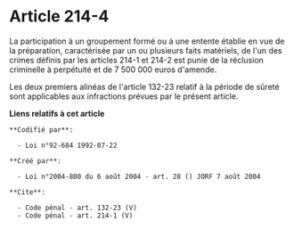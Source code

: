 # Article 214-4

La participation à un groupement formé ou à une entente établie en vue de la préparation, caractérisée par un ou plusieurs
faits matériels, de l'un des crimes définis par les articles 214-1 et 214-2 est punie de la réclusion criminelle à perpétuité
et de 7 500 000 euros d'amende. 

Les deux premiers alinéas de l'article 132-23 relatif à la période de sûreté sont applicables aux infractions prévues par le
présent article.

**Liens relatifs à cet article**

	**Codifié par**:

	  - Loi n°92-684 1992-07-22

	**Créé par**:

	  - Loi n°2004-800 du 6 août 2004 - art. 28 () JORF 7 août 2004

	**Cite**:

	  - Code pénal - art. 132-23 (V)
	  - Code pénal - art. 214-1 (V)
